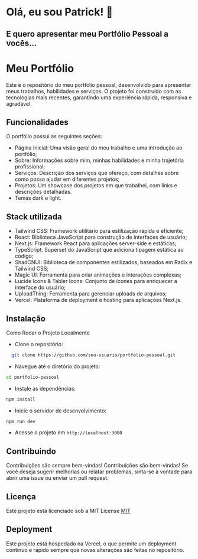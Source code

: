 
# Olá, eu sou Patrick! 👋
## E quero apresentar meu Portfólio Pessoal a vocês...


# Meu Portfólio

Este é o repositório do meu portfólio pessoal, desenvolvido para apresentar meus trabalhos, habilidades e serviços. O projeto foi construído com as tecnologias mais recentes, garantindo uma experiência rápida, responsiva e agradável.


## Funcionalidades
O portfólio possui as seguintes seções:
- Página Inicial: Uma visão geral do meu trabalho e uma introdução ao portfólio;
- Sobre: Informações sobre mim, minhas habilidades e minha trajetória profissional;
- Serviços: Descrição dos serviços que ofereço, com detalhes sobre como posso ajudar em diferentes projetos;
- Projetos: Um showcase dos projetos em que trabalhei, com links e descrições detalhadas.
- Temas dark e light.


## Stack utilizada
- Tailwind CSS: Framework utilitário para estilização rápida e eficiente;
- React: Biblioteca JavaScript para construção de interfaces de usuário;
- Next.js: Framework React para aplicações server-side e estáticas;
- TypeScript: Superset do JavaScript que adiciona tipagem estática ao código;
- ShadCNUI: Biblioteca de componentes estilizados, baseados em Radix e Tailwind CSS;
- Magic UI: Ferramenta para criar animações e interações complexas;
- Lucide Icons & Tabler Icons: Conjunto de ícones para enriquecer a interface do usuário;
- UploadThing: Ferramenta para gerenciar uploads de arquivos;
- Vercel: Plataforma de deployment e hosting para aplicações Next.js.


## Instalação
Como Rodar o Projeto Localmente

- Clone o repositório:
```bash
  git clone https://github.com/seu-usuario/portfolio-pessoal.git
```
- Navegue até o diretório do projeto:
```bash
cd portfolio-pessoal
```
- Instale as dependências: 
```bash
npm install
```
- Inicie o servidor de desenvolvimento:
```bash
npm run dev
```
- Acesse o projeto em `http://localhost:3000`


## Contribuindo
Contribuições são sempre bem-vindas!
Contribuições são bem-vindas! Se você deseja sugerir melhorias ou relatar problemas, sinta-se à vontade para abrir uma issue ou enviar um pull request.


## Licença
Este projeto está licenciado sob a MIT License
[MIT](https://choosealicense.com/licenses/mit/)


## Deployment
Este projeto está hospedado na Vercel, o que permite um deployment contínuo e rápido sempre que novas alterações são feitas no repositório.
